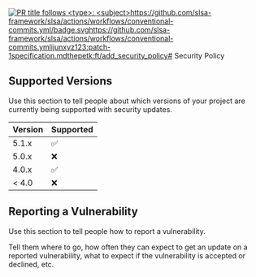 [![PR title follows `<type>: <subject>`](https://github.com/slsa-framework/slsa/actions/workflows/conventional-commits.yml/badge.svg)](https://github.com/slsa-framework/slsa/actions/workflows/conventional-commits.yml)https://github.com/slsa-framework/slsa/actions/workflows/conventional-commits.yml/badge.svghttps://github.com/slsa-framework/slsa/actions/workflows/conventional-commits.ymlijunxyz123:patch-1specification.mdthepetk:ft/add_security_policy# Security Policy

## Supported Versions

Use this section to tell people about which versions of your project are
currently being supported with security updates.

| Version | Supported          |
| ------- | ------------------ |
| 5.1.x   | :white_check_mark: |
| 5.0.x   | :x:                |
| 4.0.x   | :white_check_mark: |
| < 4.0   | :x:                |

## Reporting a Vulnerability

Use this section to tell people how to report a vulnerability.

Tell them where to go, how often they can expect to get an update on a
reported vulnerability, what to expect if the vulnerability is accepted or
declined, etc.

